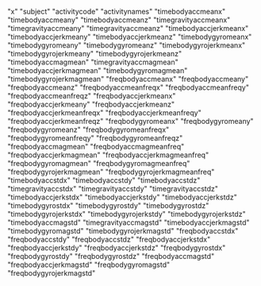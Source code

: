 "x"
"subject"
"activitycode"
"activitynames"
"timebodyaccmeanx"
"timebodyaccmeany"
"timebodyaccmeanz"
"timegravityaccmeanx"
"timegravityaccmeany"
"timegravityaccmeanz"
"timebodyaccjerkmeanx"
"timebodyaccjerkmeany"
"timebodyaccjerkmeanz"
"timebodygyromeanx"
"timebodygyromeany"
"timebodygyromeanz"
"timebodygyrojerkmeanx"
"timebodygyrojerkmeany"
"timebodygyrojerkmeanz"
"timebodyaccmagmean"
"timegravityaccmagmean"
"timebodyaccjerkmagmean"
"timebodygyromagmean"
"timebodygyrojerkmagmean"
"freqbodyaccmeanx"
"freqbodyaccmeany"
"freqbodyaccmeanz"
"freqbodyaccmeanfreqx"
"freqbodyaccmeanfreqy"
"freqbodyaccmeanfreqz"
"freqbodyaccjerkmeanx"
"freqbodyaccjerkmeany"
"freqbodyaccjerkmeanz"
"freqbodyaccjerkmeanfreqx"
"freqbodyaccjerkmeanfreqy"
"freqbodyaccjerkmeanfreqz"
"freqbodygyromeanx"
"freqbodygyromeany"
"freqbodygyromeanz"
"freqbodygyromeanfreqx"
"freqbodygyromeanfreqy"
"freqbodygyromeanfreqz"
"freqbodyaccmagmean"
"freqbodyaccmagmeanfreq"
"freqbodyaccjerkmagmean"
"freqbodyaccjerkmagmeanfreq"
"freqbodygyromagmean"
"freqbodygyromagmeanfreq"
"freqbodygyrojerkmagmean"
"freqbodygyrojerkmagmeanfreq"
"timebodyaccstdx"
"timebodyaccstdy"
"timebodyaccstdz"
"timegravityaccstdx"
"timegravityaccstdy"
"timegravityaccstdz"
"timebodyaccjerkstdx"
"timebodyaccjerkstdy"
"timebodyaccjerkstdz"
"timebodygyrostdx"
"timebodygyrostdy"
"timebodygyrostdz"
"timebodygyrojerkstdx"
"timebodygyrojerkstdy"
"timebodygyrojerkstdz"
"timebodyaccmagstd"
"timegravityaccmagstd"
"timebodyaccjerkmagstd"
"timebodygyromagstd"
"timebodygyrojerkmagstd"
"freqbodyaccstdx"
"freqbodyaccstdy"
"freqbodyaccstdz"
"freqbodyaccjerkstdx"
"freqbodyaccjerkstdy"
"freqbodyaccjerkstdz"
"freqbodygyrostdx"
"freqbodygyrostdy"
"freqbodygyrostdz"
"freqbodyaccmagstd"
"freqbodyaccjerkmagstd"
"freqbodygyromagstd"
"freqbodygyrojerkmagstd"
